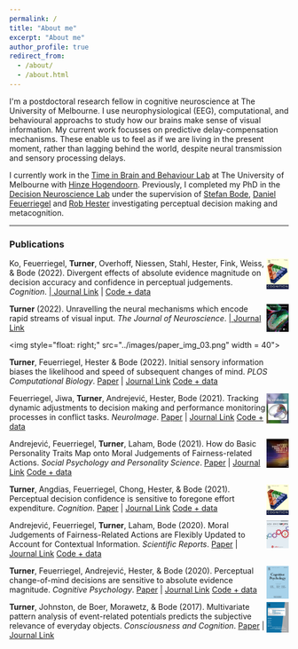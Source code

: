 ```yaml
---
permalink: /
title: "About me"
excerpt: "About me"
author_profile: true
redirect_from:
  - /about/
  - /about.html
---
```


I'm a postdoctoral research fellow in cognitive neuroscience at The University of Melbourne. I use neurophysiological (EEG), computational, and behavioural approachs to study how our brains make sense of visual information. My current work focusses on predictive delay-compensation mechanisms. These enable us to feel as if we are living in the present moment, rather than lagging behind the world, despite neural transmission and sensory processing delays. 

I currently work in the [Time in Brain and Behaviour Lab](https://psychologicalsciences.unimelb.edu.au/research/msps-research-groups/timing) at The University of Melbourne with [Hinze Hogendoorn](https://scholar.google.com/citations?user=uOh2Ik0AAAAJ&hl=en&inst=4522501446918153378&oi=ao). Previously, I completed my PhD in the [Decision Neuroscience Lab](https://dlab.unimelb.edu.au/) under the supervision of [Stefan Bode](https://scholar.google.com/citations?user=nPX76iMAAAAJ&hl=en&oi=ao), [Daniel Feuerriegel](https://scholar.google.com.au/citations?user=XPrVRCoAAAAJ&hl=en) and [Rob Hester](https://scholar.google.com/citations?hl=en&user=vma8HZ0AAAAJ) investigating perceptual decision making and metacognition.

___

### Publications

<img style="float: right;" src="../images/paper_img_01.png" width = 40>

Ko, Feuerriegel, **Turner**, Overhoff, Niessen, Stahl, Hester, Fink, Weiss, & Bode (2022). Divergent effects of absolute evidence magnitude on decision accuracy and confidence in perceptual judgements. *Cognition*. <a href="../files/Ko_et_al_2022.pdf"><i class="fas fa-file-pdf"></i> | [Journal Link](https://www.sciencedirect.com/science/article/pii/S0010027722001135?dgcid=coauthor) | [Code + data](https://osf.io/r8vfx/) 


<img style="float: right;" src="../images/paper_img_02.png" width = 40>

**Turner** (2022). Unravelling the neural mechanisms which encode rapid streams of visual input. *The Journal of Neuroscience*. <a href="../files/Turner_2022.pdf"><i class="fas-solid fa-file-pdf"></i> | [Journal Link](https://www.jneurosci.org/content/42/7/1170)


<img style="float: right;" src="../images/paper_img_03.png" width = 40">

**Turner**, Feuerriegel, Hester & Bode (2022). Initial sensory information biases the likelihood and speed of subsequent changes of mind. *PLOS Computational Biology*. [Paper](../files/Turner_2022.pdf) | [Journal Link](https://journals.plos.org/ploscompbiol/article?id=10.1371/journal.pcbi.1009738) [Code + data](https://osf.io/a6u4n/) 


<img style="float: right;" src="../images/paper_img_05.png" width = 40>

Feuerriegel, Jiwa, **Turner**, Andrejević, Hester, Bode (2021). Tracking dynamic adjustments to decision making and performance monitoring processes in conflict tasks. *NeuroImage*. [Paper](../files/Turner_2022.pdf) | [Journal Link](https://www.sciencedirect.com/science/article/pii/S1053811921005413) [Code + data](https://osf.io/eucqf/) 


<img style="float: right;" src="../images/paper_img_04.png" width = 40>

Andrejević, Feuerriegel, **Turner**, Laham, Bode (2021). How do Basic Personality Traits Map onto Moral Judgements of Fairness-related Actions. *Social Psychology and Personality Science*. [Paper](../files/Turner_2022.pdf) | [Journal Link](https://journals.sagepub.com/doi/abs/10.1177/19485506211038295) [Code + data](https://t.co/LLbTuAhtNc) 


<img style="float: right;" src="../images/paper_img_06.png" width = 40>

**Turner**, Angdias, Feuerriegel, Chong, Hester, & Bode (2021). Perceptual decision confidence is sensitive to foregone effort expenditure. *Cognition*. [Paper](../files/Turner_2022.pdf) | [Journal Link](https://www.sciencedirect.com/science/article/pii/S0010027720303449) [Code + data](https://osf.io/cg74z/) 

<img style="float: right;" src="../images/paper_img_08.png" width = 40>

Andrejević, Feuerriegel, **Turner**, Laham, Bode (2020). Moral Judgements of Fairness-Related Actions are Flexibly Updated to Account for Contextual Information. *Scientific Reports*. [Paper](../files/Turner_2022.pdf) | [Journal Link](https://www.nature.com/articles/s41598-020-74975-0) [Code + data](https://osf.io/xcbuh/) 

<img style="float: right;" src="../images/paper_img_07.png" width = 40>

**Turner**, Feuerriegel, Andrejević, Hester, & Bode (2020). Perceptual change-of-mind decisions are sensitive to absolute evidence magnitude. *Cognitive Psychology*. [Paper](../files/Turner_2022.pdf) | [Journal Link](https://www.sciencedirect.com/science/article/pii/S0010028520300876) [Code + data](https://osf.io/sr58p/) 

<img style="float: right;" src="../images/paper_img_09.png" width = 40>

**Turner**, Johnston, de Boer, Morawetz, & Bode (2017). Multivariate pattern analysis of event-related potentials predicts the subjective relevance of everyday objects. *Consciousness and Cognition*. [Paper](../files/Turner_2022.pdf) | [Journal Link](https://www.sciencedirect.com/science/article/pii/S1053810017300417)


